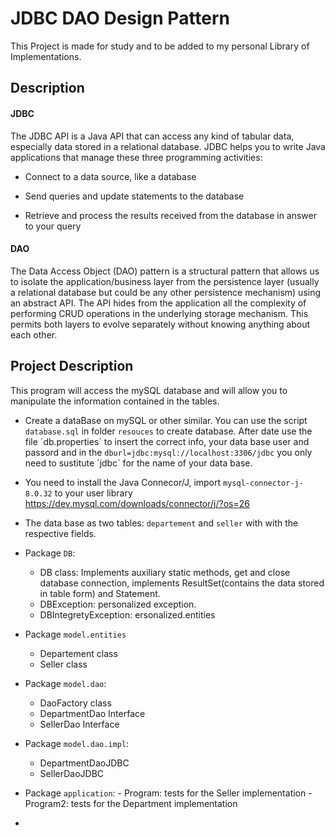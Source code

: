 # JDBC DAO Design Pattern 
This Project is made for study and to be added to my personal Library of Implementations.

##  Description  

#### JDBC
The JDBC API is a Java API that can access any kind of tabular data, especially data stored in a relational database.
JDBC helps you to write Java applications that manage these three programming activities:

  - Connect to a data source, like a database

  - Send queries and update statements to the database
  
  - Retrieve and process the results received from the database in answer to your query

#### DAO
The Data Access Object (DAO) pattern is a structural pattern that allows us to isolate the application/business 
layer from the persistence layer (usually a relational database but could be any other persistence mechanism) 
using an abstract API.
The API hides from the application all the complexity of performing CRUD operations in the underlying storage mechanism. 
This permits both layers to evolve separately without knowing anything about each other.

## Project Description
This program will access the mySQL database and will allow you to manipulate the information contained in the tables.


 - Create a dataBase on mySQL or other similar. You can use the script `database.sql` in folder `resouces` to create database.
After date use the file ´db.properties´ to insert the correct info, your data base user and passord and in the `dburl=jdbc:mysql://localhost:3306/jdbc` 
you only need to sustitute ´jdbc´ for the name of your data base.


 - You need to install the Java Connecor/J, import `mysql-connector-j-8.0.32` to your user library
https://dev.mysql.com/downloads/connector/j/?os=26

 - The data base as two tables: `departement` and `seller` with with the respective fields.
 
 - Package `DB`:
      - DB class: Implements auxiliary static methods, get and close database connection, implements ResultSet(contains the data stored in table form) and Statement.
      - DBException: personalized exception.
      - DBIntegretyException: ersonalized.entities

 - Package `model.entities`
      - Departement class
      - Seller class
 
 - Package `model.dao`:
      - DaoFactory class
      - DepartmentDao Interface
      - SellerDao Interface

 - Package `model.dao.impl`:
      - DepartmentDaoJDBC    
      - SellerDaoJDBC

- Package `application`:
      - Program: tests for the Seller implementation
      - Program2: tests for the Department implementation
- 


